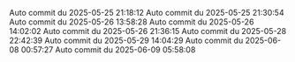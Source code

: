 Auto commit du 2025-05-25 21:18:12
Auto commit du 2025-05-25 21:30:54
Auto commit du 2025-05-26 13:58:28
Auto commit du 2025-05-26 14:02:02
Auto commit du 2025-05-26 21:36:15
Auto commit du 2025-05-28 22:42:39
Auto commit du 2025-05-29 14:04:29
Auto commit du 2025-06-08 00:57:27
Auto commit du 2025-06-09 05:58:08
